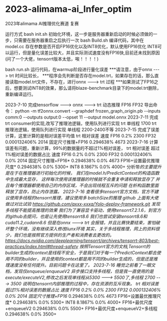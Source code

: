# 2023-alimama-ai_Infer_optim
2023年alimama AI推理优化赛道 复赛



运行方式
bash init.sh 
初始化环境，这一步是服务器重新启动的时候必须做的一步，只需要在服务器重启之后执行一次
bash Build.sh 
编译代码，其中在model.cc 存在参数是否开启FP16优化以及INT8优化，默认使用FP16优化
INT8可以运行，但是量化误差比较大，并且实际测试速度没有FP16快,目前还未找到原因(问了一个大佬，tensorrt版本太低，唉！！！！)

bash run.sh
运行代码，在warmup阶段进行量化误差
***请注意，由于onnx ---> trt 时间比较长，
***程序会先判断是否存在model.trt，如果存在的话，那么直接读取model.trt文件，不存在，进行onnx ---> trt 过程
***如果测试了FP16之后，想要测试INT8的效果，那么请将blaze-benchmark目录下的model.trt删除，重新编译运行。



2023-7-10 完成tensorflow ---> onnx ---> trt 动态推理 FP16 FP32
导出命令：
python -m tf2onnx.convert --graphdef frozen_graph_origin.pb --inputs comm:0  --outputs output:0 --opset 11  --output model.onnx
2023-7-11 完成trt consumer的实现,改写了推理池逻辑，使用队列进行实现
trt 单线程 1700
trt 推理池逻辑，使用队列进行实现 单线程 2200-2400不等
2023-7-15 完成了误差计算，这里计算的是相对误差平均值
trt                                                             相对误差                   速度
FP16                                                              0.2%                   2300
FP32                                                              0.000132406%           2014
固定尺寸推理+FP16                                                  0.294638%              4673
2023-7-16 计算误差有问题，重新计算，99%的数据量的不超过1%相对误差，
trt                          相对误差                                超过1%相对误差的数据占比        速度
FP16                          0.2%                                     0.0%                       2300
FP32                          0.000132406%                             0.0%                       2014
固定尺寸推理+FP16*             0.294638%                                0.0%                       4673
FP16+设置最优推理尺度*         0.294638%                                 0.0%                      5300+
INT8                          8.1867%                                  0.0%                       4000+
分析带*的主要提升是在于在推理器进行初始化的时候，
我们在model.h/PredictContext的构造函数中生成最大显存，
这样每次使用该推理器的时候就不会重复申请和释放显存了
并且每个推理器都使用自己的内存区域，不会出现线程互斥的问题
在析构函数里面释放了显存，防止内存泄露。
2023-7-16
查看很多tensorrt官方文档，官方不建议使用多线程的tensorrt推理，建议使用多 batchSize的推理
github 上面有大佬做过对比试验
https://github.com/axxx-xxxa/Yolo-deploy-framework.git
发现多线程不能提高推理的效果
我们为了兼容显卡驱动，使用tensorrt7.2.1.6，到官方的github去提问，也是让先使用tensorrt8.6
我们也尝试安装tensorrt8.6和cuda11.2,cudann8.6 但是在onnx ---> trt 会报错，并且比赛快要结束，害怕破坏整个环境，没有继续深入修改liunx环境
其实，关于多线程推理，网上的资料很少，我们也是按照官方提供的生产者和消费者去更改的。
https://docs.nvidia.com/deeplearning/tensorrt/archives/tensorrt-803/best-practices/index.html#thread-safety
按照Tensorrt官方的文档,Tensorrt的builder生成的context是线程不安全，于是我们对于每一个PredictContext都去使用不同的builder，并且使用的context都是用不同的builder生成的，但是还是推理速度没有任何提升。目前问题卡在这里了。
2023-7-16
睡觉之前看了一眼文档，发现仅enqueue/enqueueV2 异步接口支持多线程，但是我一直使用的是execute/executeV2,修改之后发现单线程从5300 ---> 5500了,多线程 2700 ---> 3500 说明在tensorrt内部推理的过程中，存在资源的互斥现象。
trt                          相对误差                                超过1%相对误差的数据占比        速度
FP16                          0.2%                                     0.0%                       2300
FP32                          0.000132406%                             0.0%                       2014
固定尺寸推理+FP16*             0.294638%                                0.0%                       4673
FP16+设置最优推理尺度*         0.294638%                                0.0%                       5300+
INT8                          8.1867%                                  0.0%                       4000+
FP16+最优尺度+enqueueV2        0.294638%                                0.0%                       5500+
FP16+最优尺度+enqueueV2+多线程  0.294638%                                0.0%                       3500+
